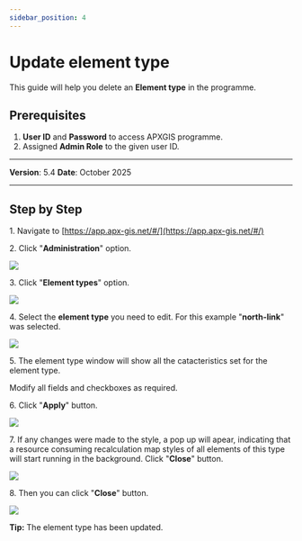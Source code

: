 ```yaml
---
sidebar_position: 4
---
```


# Update element type

This guide will help you delete an **Element type** in the programme.

## **Prerequisites**
1.	**User ID** and **Password** to access APXGIS programme.
2.	Assigned **Admin Role** to the given user ID.


------------

**Version**: 5.4
**Date**: October 2025

------------
## **Step by Step**

1\. Navigate to [https://app.apx-gis.net/#/](https://app.apx-gis.net/#/)


2\. Click "**Administration**" option.

![](/img/downloads/04-update-element-type_1.jpeg)


3\. Click "**Element types**" option.

![](/img/downloads/04-update-element-type_2.jpeg)


4\. Select the **element type** you need to edit. For this example "**north-link**" was selected.

![](/img/downloads/04-update-element-type_3.jpeg)


5\. The element type window will show all the catacteristics set for the element type.

Modify all fields and checkboxes as required.

6\. Click "**Apply**" button.

![](/img/downloads/04-update-element-type_9.jpeg)

7\. If any changes were made to the style, a pop up will apear, indicating that a resource consuming recalculation map styles of all elements of this type will start running in the background. Click "**Close**" button.

![](/img/downloads/01-create-element-type-node_21.jpeg)

8\. Then you can click "**Close**" button.

![](/img/downloads/04-update-element-type_11.jpeg)


**Tip:** The element type has been updated.

